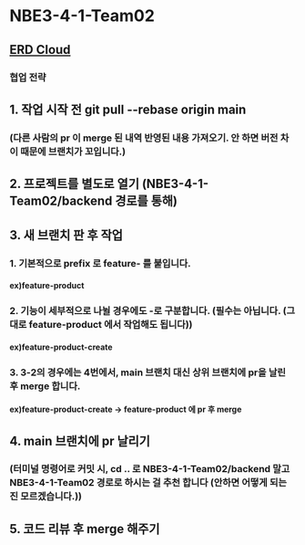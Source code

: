 # NBE3-4-1-Team02
## [ERD Cloud](https://www.erdcloud.com/d/ZDwr37b6BbRBcXwr8)
### 협업 전략

## 

## 1. 작업 시작 전 git pull --rebase origin main 
### (다른 사람의 pr 이 merge 된 내역 반영된 내용 가져오기. 안 하면 버전 차이 때문에 브랜치가 꼬입니다.)
## 2. 프로젝트를 별도로 열기 (NBE3-4-1-Team02/backend 경로를 통해)
## 3. 새 브랜치 판 후 작업
### 1. 기본적으로 prefix 로 feature- 를 붙입니다.
#### ex)feature-product 
### 2. 기능이 세부적으로 나뉠 경우에도 -로 구분합니다. (필수는 아닙니다. (그대로 feature-product 에서 작업해도 됩니다))
#### ex)feature-product-create
### 3. 3-2의 경우에는 4번에서, main 브랜치 대신 상위 브랜치에 pr을 날린 후 merge 합니다.
#### ex)feature-product-create -> feature-product 에 pr 후 merge

## 4. main 브랜치에 pr 날리기
### (터미널 명령어로 커밋 시, cd .. 로 NBE3-4-1-Team02/backend 말고 NBE3-4-1-Team02 경로로 하시는 걸 추천 합니다 (안하면 어떻게 되는 진 모르겠습니다.))
## 5. 코드 리뷰 후 merge 해주기


